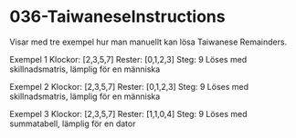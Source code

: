 # 036-TaiwaneseInstructions

Visar med tre exempel hur man manuellt kan lösa Taiwanese Remainders.

Exempel 1
Klockor: [2,3,5,7] 
Rester:  [0,1,2,3] 
Steg: 9
Löses med skillnadsmatris, lämplig för en människa

Exempel 2
Klockor: [2,3,5,7] 
Rester:  [0,1,2,3] 
Steg: 9
Löses med skillnadsmatris, lämplig för en människa

Exempel 3
Klockor: [2,3,5,7] 
Rester:  [1,1,0,4] 
Steg: 9
Löses med summatabell, lämplig för en dator

